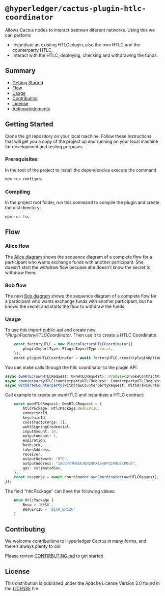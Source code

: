 # `@hyperledger/cactus-plugin-htlc-coordinator`

Allows Cactus nodes to interact beetwen diferent networks. Using this we can perform:
* Instantiate an existing HTLC plugin, also the own HTLC and the counterparty HTLC.
* Interact with the HTLC, deploying, checking and withdrawing the funds.
## Summary

  - [Getting Started](#getting-started)
  - [Flow](#flow)
  - [Usage](#usage)
  - [Contributing](#contributing)
  - [License](#license)
  - [Acknowledgments](#acknowledgments)

## Getting Started

Clone the git repository on your local machine. Follow these instructions that will get you a copy of the project up and running on
your local machine for development and testing purposes.

### Prerequisites

In the root of the project to install the dependencies execute the command:
```sh
npm run configure
```

### Compiling

In the project root folder, run this command to compile the plugin and create the dist directory:
```sh
npm run tsc
```

## Flow

### Alice flow

The [Alice diagram](docs/flow/htlc-coordinator-alice-flow.md, "Alice Flow") shows the sequence diagram of a complete flow for a participant who wants exchange funds with another participant. She doesn't start the withdraw flow becuase she doesn't know the secret to withdraw them.

### Bob flow

The next [Bob diagram](docs/flow/htlc-coordinator-bob-flow.md, "Bob Flow") 
shows the sequence diagram of a complete flow for a participant who wants exchange funds with another participant, but he knows the secret and starts the flow to withdraw the funds.


### Usage

To use this import public-api and create new **PluginFactoryHTLCCoordinator*. Then use it to create a HTLC Coordinator.
```typescript
    const factoryHTLC = new PluginFactoryHTLCCoordinator({
        pluginImportType: PluginImportType.Local,
    });
    const pluginHTLCCoordinator = await factoryHTLC.create(pluginOptions);
```
You can make calls through the htlc coordinator to the plugin API:

```typescript
async ownHTLC(ownHTLCRequest: OwnHTLCRequest): Promise<InvokeContractV1Response>; 
async counterpartyHTLC(counterpartyHTLCRequest: CounterpartyHTLCRequest): Promise<InvokeContractV1Response>;
async withdrawCounterparty(withdrawCounterpartyRequest: WithdrawCounterpartyRequest): Promise<InvokeContractV1Response>;
```

Call example to create an ownHTLC and instantiate a HTLC contract:
```typescript
    const ownHTLCRequest: OwnHTLCRequest = {
        htlcPackage: HtlcPackage.BesuErc20,
        connectorId,
        keychainId,
        constructorArgs: [],
        web3SigningCredential,
        inputAmount: 10,
        outputAmount: 1,
        expiration,
        hashLock,
        tokenAddress,
        receiver,
        outputNetwork: "BTC",
        outputAddress: "1AcVYm7M3kkJQH28FXAvyBFQzFRL6xPKu8",
        gas: estimatedGas,
    };
    const response = await coordinator.ownCoordinator(ownHTLCRequest);
});
```
The field "htlcPackage" can have the following values:
```typescript
    enum HtlcPackage {
        Besu = 'BESU',
        BesuErc20 = 'BESU_ERC20'
    }
```

## Contributing

We welcome contributions to Hyperledger Cactus in many forms, and there’s always plenty to do!

Please review [CONTIRBUTING.md](../../CONTRIBUTING.md) to get started.

## License

This distribution is published under the Apache License Version 2.0 found in the [LICENSE](../../LICENSE) file.

